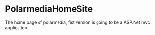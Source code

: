 # PolarmediaHomeSite
The home page of polarmedia, fist version is going to be a ASP.Net mvc application. 
